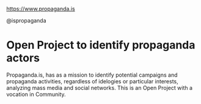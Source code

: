 https://www.propaganda.is

@ispropaganda


Open Project to identify propaganda actors
====

Propaganda.is, has as a mission to identify potential campaigns and propaganda activities, regardless of idelogies or particular interests, analyzing mass media and social networks. This is an Open Project with a vocation in Community.
